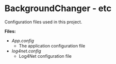 # BackgroundChanger - etc

Configuration files used in this project.

**Files:**

- *App.config*
  - The application configuration file
- *log4net.config*
  - Log4Net configuration file
